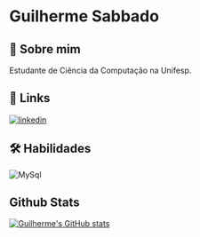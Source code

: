 # Guilherme Sabbado


## 🚀 Sobre mim
Estudante de Ciência da Computação na Unifesp.

## 🔗 Links
[![linkedin](https://img.shields.io/badge/linkedin-0A66C2?style=for-the-badge&logo=linkedin&logoColor=white)](https://www.linkedin.com/in/guilherme-sabbado-3b85aa2aa/)

## 🛠 Habilidades
![MySql](https://img.shields.io/badge/MySQL-00000F?style=for-the-badge&logo=mysql&logoColor=white)

## Github Stats
[![Guilherme's GitHub stats](https://github-readme-stats.vercel.app/api?username=gssabbado&theme=vue-dark)](https://github.com/gssabbado/github-readme-stats)
